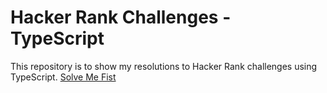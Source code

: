 # Hacker Rank Challenges - TypeScript
This repository is to show my resolutions to Hacker Rank challenges using TypeScript.
[Solve Me Fist](https://www.hackerrank.com/challenges/solve-me-first/problem?isFullScreen=true)
